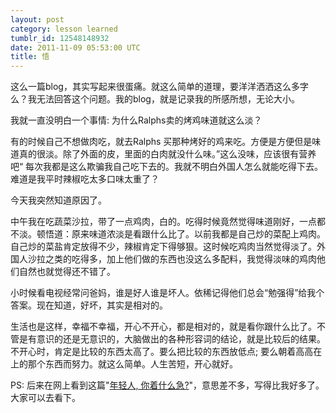 ```yaml
---
layout: post
category: lesson learned
tumblr_id: 12548148932
date: 2011-11-09 05:53:00 UTC
title: 悟
---
```


<p>这么一篇blog，其实写起来很蛋痛。就这么简单的道理，要洋洋洒洒这么多字么？我无法回答这个问题。我的blog，就是记录我的所感所想，无论大小。</p>&#13;
<p>我就一直没明白一个事情: 为什么Ralphs卖的烤鸡味道就这么淡？</p>&#13;
<p>有的时候自己不想做肉吃，就去Ralphs 买那种烤好的鸡来吃。方便是方便但是味道真的很淡。除了外面的皮，里面的白肉就没什么味。”这么没味，应该很有营养吧“ 每次我都是这么欺骗我自己吃下去的。我就不明白外国人怎么就能吃得下去。难道是我平时辣椒吃太多口味太重了？</p>&#13;
<p>今天我突然知道原因了。</p>&#13;
<p>中午我在吃蔬菜沙拉，带了一点鸡肉，白的。吃得时候竟然觉得味道刚好，一点都不淡。顿悟道：原来味道浓淡是看跟什么比了。以前我都是自己炒的菜配上鸡肉。自己炒的菜盐肯定放得不少，辣椒肯定下得够狠。这时候吃鸡肉当然觉得淡了。外国人沙拉之类的吃得多，加上他们做的东西也没这么多配料，我觉得淡味的鸡肉他们自然也就觉得还不错了。</p>&#13;
<p>小时候看电视经常问爸妈，谁是好人谁是坏人。依稀记得他们总会“勉强得”给我个答案。现在知道，好坏，其实是相对的。</p>&#13;
<p>生活也是这样，幸福不幸福，开心不开心，都是相对的，就是看你跟什么比了。不管是有意识的还是无意识的，大脑做出的各种形容词的结论，就是比较后的结果。不开心时，肯定是比较的东西太高了。要么把比较的东西放低点; 要么朝着高高在上的那个东西而努力。就这么简单。人生苦短，开心就好。</p>&#13;
&#13;
<p>PS: 后来在网上看到这篇"<a target="_blank" href="http://www.cnblogs.com/jtf-china/archive/2011/09/11/2173710.html">年轻人, 你着什么急?</a>"，意思差不多，写得比我好多了。大家可以去看下。</p> 
